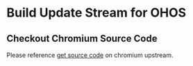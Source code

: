 # Build Update Stream for OHOS

## Checkout Chromium Source Code
Please reference [get source code](https://chromium.googlesource.com/chromium/src/+/main/docs/linux/build_instructions.md#Get-the-code) on chromium upstream.
